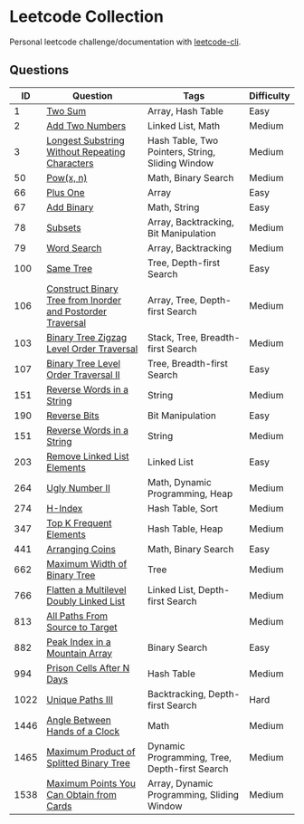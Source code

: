 # Leetcode Collection

Personal leetcode challenge/documentation with
[leetcode-cli](https://github.com/kavimaluskam/leetcode-cli).

## Questions

| ID | Question | Tags | Difficulty |
| -- | -------- | ---- | --------- |
|  1 | [Two Sum](1_two-sum) | Array, Hash Table | Easy |
|  2 | [Add Two Numbers](2_add-two-numbers) | Linked List, Math | Medium |
| 3 | [Longest Substring Without Repeating Characters](3_longest-substring-without-repeating-characters) | Hash Table, Two Pointers, String, Sliding Window | Medium |
| 50 | [Pow(x, n)](50_powx-n) | Math, Binary Search | Medium |
| 66 | [Plus One](66_plus-one) | Array | Easy |
| 67 | [Add Binary](67_add-binary) | Math, String | Easy |
| 78 | [Subsets](78_subsets) | Array, Backtracking, Bit Manipulation | Medium |
| 79 | [Word Search](79_word-search) | Array, Backtracking | Medium |
| 100 | [Same Tree](100_same-tree) | Tree, Depth-first Search | Easy |
| 106 | [Construct Binary Tree from Inorder and Postorder Traversal](106_construct-binary-tree-from-inorder-and-postorder-traversal) | Array, Tree, Depth-first Search | Medium |
| 103 | [Binary Tree Zigzag Level Order Traversal](103_binary-tree-zigzag-level-order-traversal) | Stack, Tree, Breadth-first Search | Medium |
| 107 | [Binary Tree Level Order Traversal II](107_binary-tree-level-order-traversal-ii) | Tree, Breadth-first Search | Easy |
| 151 | [Reverse Words in a String](151_reverse-words-in-a-string) | String | Medium |
| 190 | [Reverse Bits](190_reverse-bits) | Bit Manipulation | Easy |
| 151 | [Reverse Words in a String](151_reverse-words-in-a-string) | String | Medium |
| 203 | [Remove Linked List Elements](203_remove-linked-list-elements) | Linked List | Easy |
| 264 | [Ugly Number II](264_ugly-number-ii) | Math, Dynamic Programming, Heap | Medium |
| 274 | [H-Index](274_h-index) | Hash Table, Sort | Medium |
| 347 | [Top K Frequent Elements](347_top-k-frequent-elements) | Hash Table, Heap | Medium |
| 441 | [Arranging Coins](441_arranging-coins) | Math, Binary Search | Easy |
| 662| [Maximum Width of Binary Tree](662_maximum-width-of-binary-tree) | Tree | Medium |
| 766 | [Flatten a Multilevel Doubly Linked List](766_flatten-a-multilevel-doubly-linked-list) | Linked List, Depth-first Search | Medium |
| 813 | [All Paths From Source to Target](./813_all-paths-from-source-to-target) |  | Medium |
| 882 | [Peak Index in a Mountain Array](./882_peak-index-in-a-mountain-array) | Binary Search | Easy |
| 994 | [Prison Cells After N Days](994_prison-cells-after-n-days) | Hash Table | Medium |
| 1022 | [Unique Paths III](./1022_unique-paths-iii) | Backtracking, Depth-first Search | Hard |
| 1446| [Angle Between Hands of a Clock](1446_angle-between-hands-of-a-clock) | Math | Medium |
| 1465 | [Maximum Product of Splitted Binary Tree](1465_maximum-product-of-splitted-binary-tree) | Dynamic Programming, Tree, Depth-first Search | Medium |
| 1538 | [Maximum Points You Can Obtain from Cards](./1538_maximum-points-you-can-obtain-from-cards) | Array, Dynamic Programming, Sliding Window | Medium |
